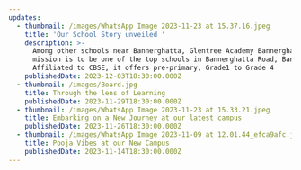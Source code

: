```yaml
---
updates:
  - thumbnail: /images/WhatsApp Image 2023-11-23 at 15.37.16.jpeg
    title: 'Our School Story unveiled '
    description: >-
      Among other schools near Bannerghatta, Glentree Academy Bannerghatta
      mission is to be one of the top schools in Bannerghatta Road, Bangalore.
      Affiliated to CBSE, it offers pre-primary, Grade1 to Grade 4
    publishedDate: 2023-12-03T18:30:00.000Z
  - thumbnail: /images/Board.jpg
    title: Through the lens of Learning
    publishedDate: 2023-11-29T18:30:00.000Z
  - thumbnail: /images/WhatsApp Image 2023-11-23 at 15.33.21.jpeg
    title: Embarking on a New Journey at our latest campus
    publishedDate: 2023-11-26T18:30:00.000Z
  - thumbnail: /images/WhatsApp Image 2023-11-09 at 12.01.44_efca9afc.jpg
    title: Pooja Vibes at our New Campus
    publishedDate: 2023-11-14T18:30:00.000Z
---
```


